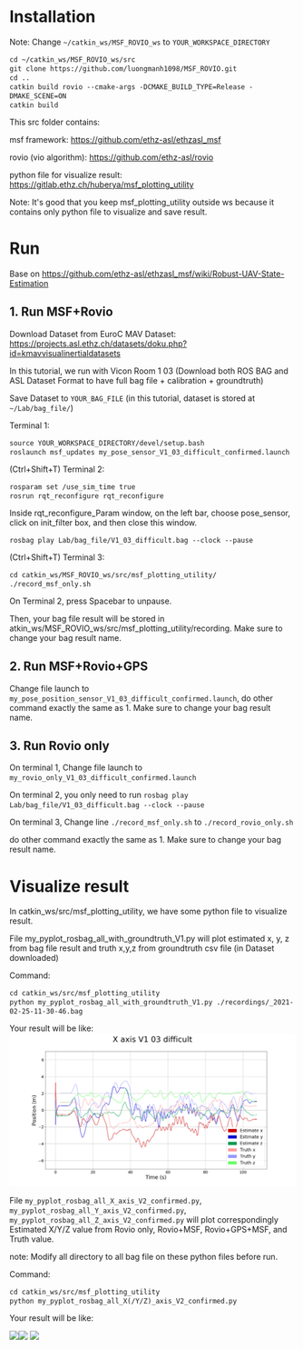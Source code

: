 # Installation

Note: Change `~/catkin_ws/MSF_ROVIO_ws` to `YOUR_WORKSPACE_DIRECTORY`
```
cd ~/catkin_ws/MSF_ROVIO_ws/src
git clone https://github.com/luongmanh1098/MSF_ROVIO.git
cd ..
catkin build rovio --cmake-args -DCMAKE_BUILD_TYPE=Release -DMAKE_SCENE=ON
catkin build
```
This src folder contains: 

msf framework: https://github.com/ethz-asl/ethzasl_msf

rovio (vio algorithm): https://github.com/ethz-asl/rovio

python file for visualize result: https://gitlab.ethz.ch/huberya/msf_plotting_utility

Note: It's good that you keep msf_plotting_utility outside ws because it contains only python file to visualize and save result.

# Run
Base on https://github.com/ethz-asl/ethzasl_msf/wiki/Robust-UAV-State-Estimation

## 1. Run MSF+Rovio
Download Dataset from EuroC MAV Dataset: https://projects.asl.ethz.ch/datasets/doku.php?id=kmavvisualinertialdatasets

In this tutorial, we run with Vicon Room 1 03 (Download both ROS BAG and ASL Dataset Format to have full bag file + calibration + groundtruth)

Save Dataset to `YOUR_BAG_FILE` (in this tutorial, dataset is stored at `~/Lab/bag_file/`)

Terminal 1:
```
source YOUR_WORKSPACE_DIRECTORY/devel/setup.bash
roslaunch msf_updates my_pose_sensor_V1_03_difficult_confirmed.launch 
```
(Ctrl+Shift+T) Terminal 2:
```
rosparam set /use_sim_time true
rosrun rqt_reconfigure rqt_reconfigure
```
Inside rqt_reconfigure_Param window, on the left bar, choose pose_sensor, click on init_filter box, and then close this window.

```
rosbag play Lab/bag_file/V1_03_difficult.bag --clock --pause
```

(Ctrl+Shift+T) Terminal 3:
```
cd catkin_ws/MSF_ROVIO_ws/src/msf_plotting_utility/
./record_msf_only.sh 
```

On Terminal 2, press Spacebar to unpause.

Then, your bag file result will be stored in atkin_ws/MSF_ROVIO_ws/src/msf_plotting_utility/recording. Make sure to change your bag result name.

## 2. Run MSF+Rovio+GPS

Change file launch to `my_pose_position_sensor_V1_03_difficult_confirmed.launch`, do other command exactly the same as 1. Make sure to change your bag result name.

## 3. Run Rovio only

On terminal 1, Change file launch to `my_rovio_only_V1_03_difficult_confirmed.launch`

On terminal 2, you only need to run `rosbag play Lab/bag_file/V1_03_difficult.bag --clock --pause`

On terminal 3, Change line `./record_msf_only.sh` to `./record_rovio_only.sh`

do other command exactly the same as 1. Make sure to change your bag result name.

# Visualize result

In catkin_ws/src/msf_plotting_utility, we have some python file to visualize result.

File my_pyplot_rosbag_all_with_groundtruth_V1.py will plot estimated x, y, z from bag file result and truth x,y,z from groundtruth csv file (in Dataset downloaded)

Command:
```
cd catkin_ws/src/msf_plotting_utility
python my_pyplot_rosbag_all_with_groundtruth_V1.py ./recordings/_2021-02-25-11-30-46.bag
```
Your result will be like:
![MSF_ROVIO](image/MSF_Rovio_V1_03.png)

File `my_pyplot_rosbag_all_X_axis_V2_confirmed.py`, `my_pyplot_rosbag_all_Y_axis_V2_confirmed.py`, `my_pyplot_rosbag_all_Z_axis_V2_confirmed.py` will plot correspondingly Estimated X/Y/Z value from Rovio only, Rovio+MSF, Rovio+GPS+MSF, and Truth value.

note: Modify all directory to all bag file on these python files before run.

Command:
```
cd catkin_ws/src/msf_plotting_utility
python my_pyplot_rosbag_all_X(/Y/Z)_axis_V2_confirmed.py
```
Your result will be like:

<img src="https://github.com/luongmanh1098/drone-coordinator/blob/sprint_2020-11-14/samples/SSF_MSF/MSF/image/X_axis_V1_03.png" width="50%" /><img src="https://github.com/luongmanh1098/drone-coordinator/blob/sprint_2020-11-14/samples/SSF_MSF/MSF/image/Y_axis_V1_03.png" width="50%" />
<img src="https://github.com/luongmanh1098/drone-coordinator/blob/sprint_2020-11-14/samples/SSF_MSF/MSF/image/Z_axis_V1_03.png" width="50%" />
